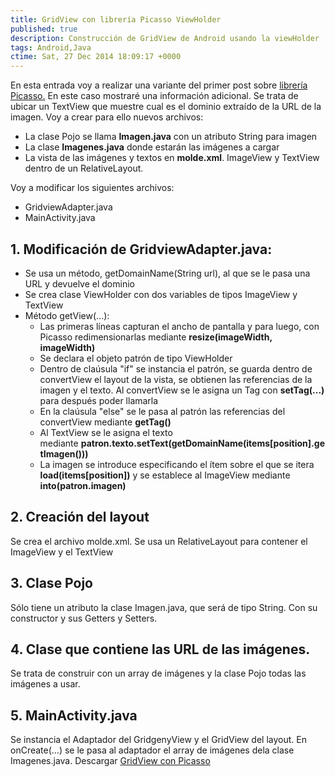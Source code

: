 ```yaml
---
title: GridView con librería Picasso ViewHolder
published: true
description: Construcción de GridView de Android usando la viewHolder
tags: Android,Java
ctime: Sat, 27 Dec 2014 18:09:17 +0000
---
```


En esta entrada voy a realizar una variante del primer post sobre [librería Picasso.](http://ivanalbizu.eu/gridview-con-libreria-picasso/ "Artículo uso librería Picasso") En este caso mostraré una información adicional. Se trata de ubicar un TextView que muestre cual es el dominio extraído de la URL de la imagen. Voy a crear para ello nuevos archivos:

*   La clase Pojo se llama **Imagen.java** con un atributo String para imagen
*   La clase **Imagenes.java** donde estarán las imágenes a cargar
*   La vista de las imágenes y textos en **molde.xml**. ImageView y TextView dentro de un RelativeLayout.

Voy a modificar los siguientes archivos:

*   GridviewAdapter.java
*   MainActivity.java

## 1. Modificación de GridviewAdapter.java:

*   Se usa un método, getDomainName(String url), al que se le pasa una URL y devuelve el dominio
*   Se crea clase ViewHolder con dos variables de tipos ImageView y TextView
*   Método getView(...):
    *   Las primeras líneas capturan el ancho de pantalla y para luego, con Picasso redimensionarlas mediante **resize(imageWidth, imageWidth)**
    *   Se declara el objeto patrón de tipo ViewHolder
    *   Dentro de claúsula "if" se instancia el patrón, se guarda dentro de convertView el layout de la vista, se obtienen las referencias de la imagen y el texto. Al convertView se le asigna un Tag con **setTag(...)** para después poder llamarla
    *   En la claúsula "else" se le pasa al patrón las referencias del convertView mediante **getTag()**
    *   Al TextView se le asigna el texto mediante **patron.texto.setText(getDomainName(items[position].getImagen()))**
    *   La imagen se introduce especificando el ítem sobre el que se itera **load(items[position])** y se establece al ImageView mediante **into(patron.imagen)**

## 2. Creación del layout

Se crea el archivo molde.xml. Se usa un RelativeLayout para contener el ImageView y el TextView

## 3. Clase Pojo

Sólo tiene un atributo la clase Imagen.java, que será de tipo String. Con su constructor y sus Getters y Setters.

## 4. Clase que contiene las URL de las imágenes.

Se trata de construir con un array de imágenes y la clase Pojo todas las imágenes a usar.

## 5. MainActivity.java

Se instancia el Adaptador del GridgenyView y el GridView del layout. En onCreate(...) se le pasa al adaptador el array de imágenes dela clase Imagenes.java. Descargar [GridView con Picasso](https://db.tt/VbNEyPFs "GridView con Picasso ViewHolder")